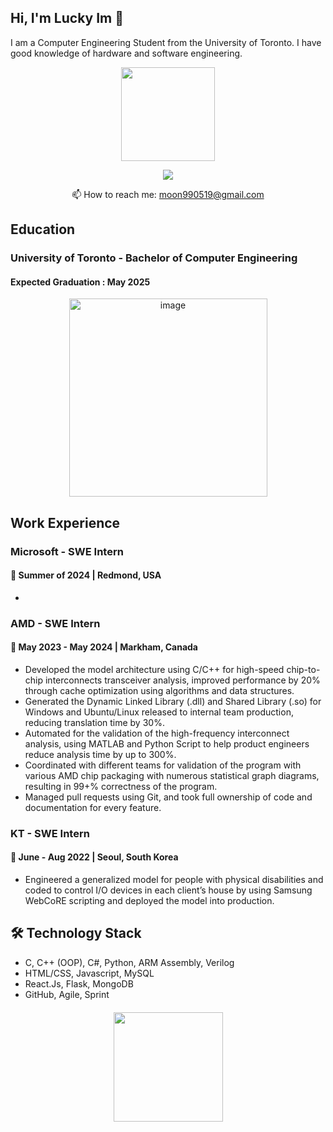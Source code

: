 ## Hi, I'm Lucky Im 👋

<!--
**luckyim0519/luckyim0519** is a ✨ _special_ ✨ repository because its `README.md` (this file) appears on your GitHub profile.

Here are some ideas to get you started:

- 🔭 I’m currently working on ...
- 🌱 I’m currently learning ...
- 👯 I’m looking to collaborate on ...
- 🤔 I’m looking for help with ...
- 💬 Ask me about ...
- 📫 How to reach me: ...
- 😄 Pronouns: ...
- ⚡ Fun fact: ...
-->

I am a Computer Engineering Student from the University of Toronto. I have good knowledge of hardware and software engineering. 

<p align='center'>
   <a href="https://github.com/luckyim0519/github-readme-stats">
       <img height=150 src="https://github-readme-stats.vercel.app/api/top-langs/?username=luckyim0519&layout=compact"/></a>
</p>

<p align='center'>
  <a href="https://www.linkedin.com/in/luckyim0519/">
       <img src="https://img.shields.io/badge/linkedin-%230077B5.svg?&style=for-the-badge&logo=linkedin&logoColor=white"/>
   </a>
</p>

<p align='center'>
   📫 How to reach me: <a href='mailto:moon990519@gmail.com'>moon990519@gmail.com</a>
</p>

## Education
### University of Toronto - Bachelor of Computer Engineering
#### Expected Graduation : May 2025

<p align="center">
  <img width="317" alt="image" src="https://github.com/luckyim0519/luckyim0519/assets/84313518/6db49e0e-2b8b-4881-8af4-df9865784be8">
</p>



## Work Experience
### Microsoft - SWE Intern 
#### :seedling: Summer of 2024 | Redmond, USA
*   

### AMD - SWE Intern
#### :seedling: May 2023 - May 2024 | Markham, Canada
*   Developed the model architecture using C/C++ for high-speed chip-to-chip interconnects transceiver analysis,
improved performance by 20% through cache optimization using algorithms and data structures.
*   Generated the Dynamic Linked Library (.dll) and Shared Library (.so) for Windows and Ubuntu/Linux
released to internal team production, reducing translation time by 30%.
*   Automated for the validation of the high-frequency interconnect analysis, using MATLAB and Python Script
to help product engineers reduce analysis time by up to 300%.
*    Coordinated with different teams for validation of the program with various AMD chip packaging with numerous statistical graph diagrams, resulting in 99+\% correctness of the program.
*    Managed pull requests using Git, and took full ownership of code and documentation for every feature.

### KT - SWE Intern
#### :seedling: June - Aug 2022 | Seoul, South Korea
*   Engineered a generalized model for people with physical disabilities and coded to control I/O devices in each client’s house by using Samsung WebCoRE scripting and deployed the model into production.

## 🛠 Technology Stack
*   C,  C++ (OOP),  C#,  Python,  ARM Assembly,  Verilog
*   HTML/CSS,  Javascript,  MySQL
*   React.Js,  Flask,  MongoDB
*   GitHub, Agile, Sprint



<div align="center" style="margin: 20px 0">
   <a href="https://github.com/luckyim0519/github-profile-views-counter">
       <img width="175px" src="https://komarev.com/ghpvc/?username=luckyim0519&color=DE002D">
   </a>
</div>

